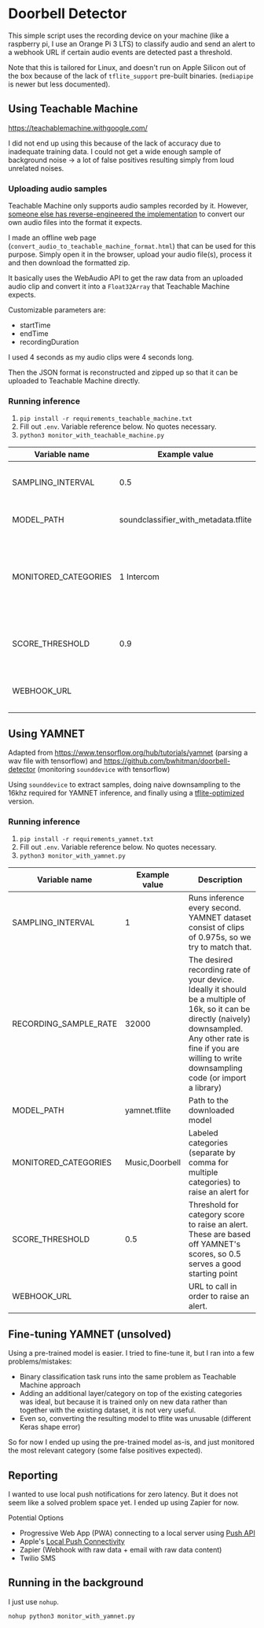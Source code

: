 # Doorbell Detector

This simple script uses the recording device on your machine (like a raspberry pi, I use an Orange Pi 3 LTS) to classify audio and send an alert to a webhook URL if certain audio events are detected past a threshold.

Note that this is tailored for Linux, and doesn't run on Apple Silicon out of the box because of the lack of `tflite_support` pre-built binaries. (`mediapipe` is newer but less documented).

## Using Teachable Machine

https://teachablemachine.withgoogle.com/

I did not end up using this because of the lack of accuracy due to inadequate training data. I could not get a wide enough sample of background noise -> a lot of false positives resulting simply from loud unrelated noises.

### Uploading audio samples

Teachable Machine only supports audio samples recorded by it. However, [someone else has reverse-engineered the implementation](https://discuss.tensorflow.org/t/custom-audio-classification-with-teachable-machine/5332/6) to convert our own audio files into the format it expects.

I made an offline web page (`convert_audio_to_teachable_machine_format.html`) that can be used for this purpose. Simply open it in the browser, upload your audio file(s), process it and then download the formatted zip.

It basically uses the WebAudio API to get the raw data from an uploaded audio clip and convert it into a `Float32Array` that Teachable Machine expects.

Customizable parameters are:

- startTime
- endTime
- recordingDuration

I used 4 seconds as my audio clips were 4 seconds long.

Then the JSON format is reconstructed and zipped up so that it can be uploaded to Teachable Machine directly.

### Running inference

1. `pip install -r requirements_teachable_machine.txt`
1. Fill out `.env`. Variable reference below. No quotes necessary.
1. `python3 monitor_with_teachable_machine.py`

| Variable name        | Example value                        | Description                                                                          |
| -------------------- | ------------------------------------ | ------------------------------------------------------------------------------------ |
| SAMPLING_INTERVAL    | 0.5                                  | Runs inference every 0.5 seconds                                                     |
| MODEL_PATH           | soundclassifier_with_metadata.tflite | Path to the downloaded model                                                         |
| MONITORED_CATEGORIES | 1 Intercom                           | Labeled categories (separate by comma for multiple categories) to raise an alert for |
| SCORE_THRESHOLD      | 0.9                                  | Threshold for category score to raise an alert.                                      |
| WEBHOOK_URL          |                                      | URL to call in order to raise an alert.                                              |

## Using YAMNET

Adapted from https://www.tensorflow.org/hub/tutorials/yamnet (parsing a wav file with tensorflow) and https://github.com/bwhitman/doorbell-detector (monitoring `sounddevice` with tensorflow)

Using `sounddevice` to extract samples, doing naive downsampling to the 16khz required for YAMNET inference, and finally using a [tflite-optimized](https://tfhub.dev/google/lite-model/yamnet/classification/tflite/1) version.

### Running inference

1. `pip install -r requirements_yamnet.txt`
1. Fill out `.env`. Variable reference below. No quotes necessary.
1. `python3 monitor_with_yamnet.py`

| Variable name         | Example value  | Description                                                                                                                                                                                                                |
| --------------------- | -------------- | -------------------------------------------------------------------------------------------------------------------------------------------------------------------------------------------------------------------------- |
| SAMPLING_INTERVAL     | 1              | Runs inference every second. YAMNET dataset consist of clips of 0.975s, so we try to match that.                                                                                                                           |
| RECORDING_SAMPLE_RATE | 32000          | The desired recording rate of your device. Ideally it should be a multiple of 16k, so it can be directly (naively) downsampled. Any other rate is fine if you are willing to write downsampling code (or import a library) |
| MODEL_PATH            | yamnet.tflite  | Path to the downloaded model                                                                                                                                                                                               |
| MONITORED_CATEGORIES  | Music,Doorbell | Labeled categories (separate by comma for multiple categories) to raise an alert for                                                                                                                                       |
| SCORE_THRESHOLD       | 0.5            | Threshold for category score to raise an alert. These are based off YAMNET's scores, so 0.5 serves a good starting point                                                                                                   |
| WEBHOOK_URL           |                | URL to call in order to raise an alert.                                                                                                                                                                                    |

## Fine-tuning YAMNET (unsolved)

Using a pre-trained model is easier. I tried to fine-tune it, but I ran into a few problems/mistakes:

- Binary classification task runs into the same problem as Teachable Machine approach
- Adding an additional layer/category on top of the existing categories was ideal, but because it is trained only on new data rather than together with the existing dataset, it is not very useful.
- Even so, converting the resulting model to tflite was unusable (different Keras shape error)

So for now I ended up using the pre-trained model as-is, and just monitored the most relevant category (some false positives expected).

## Reporting

I wanted to use local push notifications for zero latency. But it does not seem like a solved problem space yet. I ended up using Zapier for now.

Potential Options

- Progressive Web App (PWA) connecting to a local server using [Push API](https://developer.mozilla.org/en-US/docs/Web/Progressive_web_apps/Tutorials/js13kGames/Re-engageable_Notifications_Push#push)
- Apple's [Local Push Connectivity](https://developer.apple.com/documentation/networkextension/local_push_connectivity)
- Zapier (Webhook with raw data + email with raw data content)
- Twilio SMS

## Running in the background

I just use `nohup`.

`nohup python3 monitor_with_yamnet.py`
